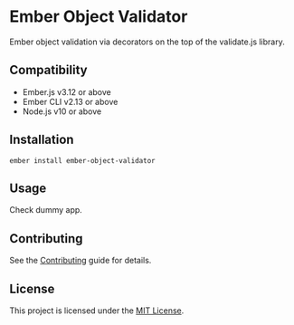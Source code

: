 Ember Object Validator
==============================================================================

Ember object validation via decorators on the top of the validate.js library.


Compatibility
------------------------------------------------------------------------------

* Ember.js v3.12 or above
* Ember CLI v2.13 or above
* Node.js v10 or above


Installation
------------------------------------------------------------------------------

```
ember install ember-object-validator
```


Usage
------------------------------------------------------------------------------

Check dummy app.


Contributing
------------------------------------------------------------------------------

See the [Contributing](CONTRIBUTING.md) guide for details.


License
------------------------------------------------------------------------------

This project is licensed under the [MIT License](LICENSE.md).
